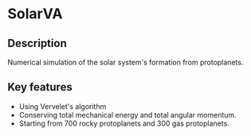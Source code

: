 # SolarVA

## Description

Numerical simulation of the solar system's formation from protoplanets.

## Key features
- Using Vervelet's algorithm
- Conserving total mechanical energy and total angular momentum.
- Starting from 700 rocky protoplanets and 300 gas protoplanets.
